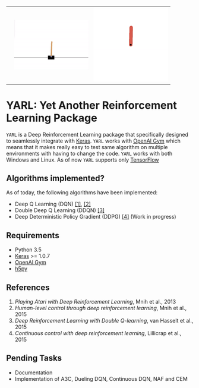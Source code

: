 <table>
  <tr>
    <td></td>
    <td><img src="/assets/cartpole.gif?raw=true" width="200"></td>
    <td><img src="/assets/pendulum.gif?raw=true" width="200"></td>
  </tr>
</table>

# YARL: Yet Another Reinforcement Learning Package
`YARL` is a Deep Reinforcement Learning package that specifically designed to seamlessly integrate with [Keras](http://keras.io).
`YARL` works with [OpenAI Gym](https://gym.openai.com/) which means that it makes really easy to test same algorithm on multiple environments with having to change the code. `YARL` works with both Windows and Linux. As of now `YARL` supports only [TensorFlow](https://www.tensorflow.org/)

## Algorithms implemented?
As of today, the following algorithms have been implemented:

- Deep Q Learning (DQN) [[1]](http://arxiv.org/abs/1312.5602), [[2]](http://home.uchicago.edu/~arij/journalclub/papers/2015_Mnih_et_al.pdf)
- Double Deep Q Learning (DDQN) [[3]](http://arxiv.org/abs/1509.06461)
- Deep Deterministic Policy Gradient (DDPG) [[4]](http://arxiv.org/abs/1509.02971) (Work in progress)


## Requirements
- Python 3.5
- [Keras](http://keras.io) >= 1.0.7
- [OpenAI Gym](https://github.com/openai/gym)
- [h5py](https://pypi.python.org/pypi/h5py)


## References
1. *Playing Atari with Deep Reinforcement Learning*, Mnih et al., 2013
2. *Human-level control through deep reinforcement learning*, Mnih et al., 2015
3. *Deep Reinforcement Learning with Double Q-learning*, van Hasselt et al., 2015
4. *Continuous control with deep reinforcement learning*, Lillicrap et al., 2015

## Pending Tasks
- Documentation
- Implementation of A3C, Dueling DQN, Continuous DQN, NAF and CEM
